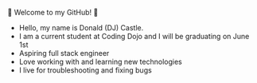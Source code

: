 🚀 Welcome to my GitHub! 🚀

- Hello, my name is Donald (DJ) Castle.
- I am a current student at Coding Dojo and I will be graduating on June 1st
- Aspiring full stack engineer
- Love working with and learning new technologies
- I live for troubleshooting and fixing bugs

<!---
DJC-00/DJC-00 is a ✨ special ✨ repository because its `README.md` (this file) appears on your GitHub profile.
You can click the Preview link to take a look at your changes.
--->
